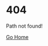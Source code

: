 # 404
Path <code id="path"></code>not found!

<a href="/index">Go Home</a>

<script> window.onload = function() {
  document.getElementById("path").innerHTML = `\'${window.location.pathname}\' `;
};</script>